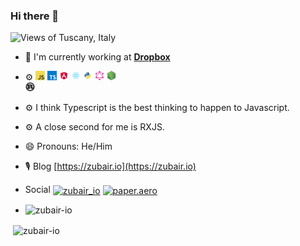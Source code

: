 
### Hi there 👋

<img src="https://hornbeam.justmaple.app/media/0c2aced1-dfe8-4b54-be18-47303848cc02.jpeg" alt="Views of Tuscany, Italy"> 


- 🏢 I'm currently working at [**Dropbox**](https://dropbox.com)
- ⚙️ 
<code><img height="15" src="https://raw.githubusercontent.com/github/explore/80688e429a7d4ef2fca1e82350fe8e3517d3494d/topics/javascript/javascript.png"></code>
<code><img height="15" src="https://raw.githubusercontent.com/github/explore/80688e429a7d4ef2fca1e82350fe8e3517d3494d/topics/typescript/typescript.png"></code>
<code><img height="15" src="https://raw.githubusercontent.com/github/explore/80688e429a7d4ef2fca1e82350fe8e3517d3494d/topics/angular/angular.png"></code>
<code><img height="15" src="https://raw.githubusercontent.com/github/explore/80688e429a7d4ef2fca1e82350fe8e3517d3494d/topics/react/react.png"></code>
<code><img height="15" src="https://raw.githubusercontent.com/github/explore/80688e429a7d4ef2fca1e82350fe8e3517d3494d/topics/python/python.png"></code>
<code><img height="15" src="https://raw.githubusercontent.com/github/explore/5c058a388828bb5fde0bcafd4bc867b5bb3f26f3/topics/graphql/graphql.png"></code>
<code><img height="15" src="https://raw.githubusercontent.com/github/explore/80688e429a7d4ef2fca1e82350fe8e3517d3494d/topics/nodejs/nodejs.png"></code>    
<code><img height="15" src="https://raw.githubusercontent.com/github/explore/80688e429a7d4ef2fca1e82350fe8e3517d3494d/topics/rust/rust.png"></code>    

- ⚙️ I think Typescript is the best thinking to happen to Javascript.  
- ⚙️ A close second for me is RXJS. 
- 😄 Pronouns: He/Him
- 🎙 Blog [https://zubair.io](https://zubair.io)
- Social
<a href="https://twitter.com/zubair_io" target="blank"><img align="center" src="https://cdn.jsdelivr.net/npm/simple-icons@3.0.1/icons/twitter.svg" alt="zubair_io" height="15" width="15" /></a>
<a href="https://instagram.com/paper.aero" target="blank"><img align="center" src="https://cdn.jsdelivr.net/npm/simple-icons@3.0.1/icons/instagram.svg" alt="paper.aero" height="15" width="15" /></a>
- <p align="left"> <img src="https://komarev.com/ghpvc/?username=zubair-io&label=Profile%20views&color=0e75b6&style=flat" alt="zubair-io" /> </p>
<p>&nbsp;<img align="center" src="https://github-readme-stats.vercel.app/api?username=zubair-io&show_icons=true&locale=en" alt="zubair-io" /></p>


